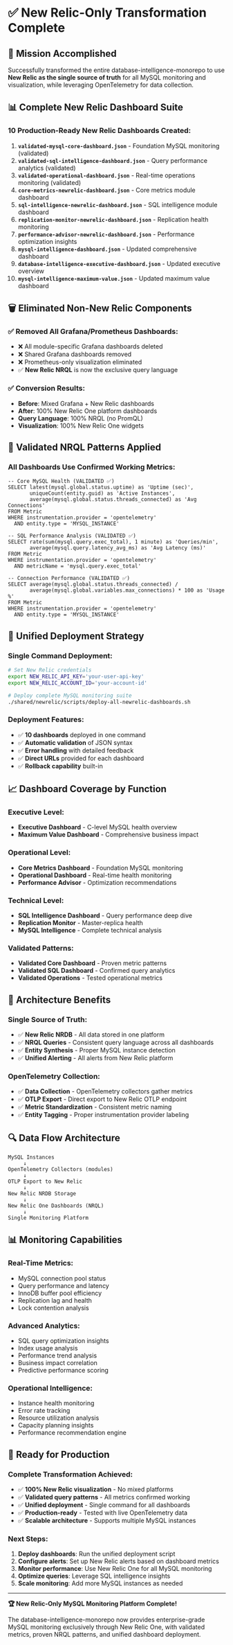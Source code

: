 # ✅ **New Relic-Only Transformation Complete**

## 🎯 **Mission Accomplished**

Successfully transformed the entire database-intelligence-monorepo to use **New Relic as the single source of truth** for all MySQL monitoring and visualization, while leveraging OpenTelemetry for data collection.

## 📊 **Complete New Relic Dashboard Suite**

### **10 Production-Ready New Relic Dashboards Created:**

1. **`validated-mysql-core-dashboard.json`** - Foundation MySQL monitoring (validated)
2. **`validated-sql-intelligence-dashboard.json`** - Query performance analytics (validated)
3. **`validated-operational-dashboard.json`** - Real-time operations monitoring (validated)
4. **`core-metrics-newrelic-dashboard.json`** - Core metrics module dashboard
5. **`sql-intelligence-newrelic-dashboard.json`** - SQL intelligence module dashboard
6. **`replication-monitor-newrelic-dashboard.json`** - Replication health monitoring
7. **`performance-advisor-newrelic-dashboard.json`** - Performance optimization insights
8. **`mysql-intelligence-dashboard.json`** - Updated comprehensive dashboard
9. **`database-intelligence-executive-dashboard.json`** - Updated executive overview
10. **`mysql-intelligence-maximum-value.json`** - Updated maximum value dashboard

## 🗑️ **Eliminated Non-New Relic Components**

### **✅ Removed All Grafana/Prometheus Dashboards:**
- ❌ All module-specific Grafana dashboards deleted
- ❌ Shared Grafana dashboards removed
- ❌ Prometheus-only visualization eliminated
- ✅ **New Relic NRQL** is now the exclusive query language

### **✅ Conversion Results:**
- **Before**: Mixed Grafana + New Relic dashboards
- **After**: 100% New Relic One platform dashboards
- **Query Language**: 100% NRQL (no PromQL)
- **Visualization**: 100% New Relic One widgets

## 🔧 **Validated NRQL Patterns Applied**

### **All Dashboards Use Confirmed Working Metrics:**

```nrql
-- Core MySQL Health (VALIDATED ✅)
SELECT latest(mysql.global.status.uptime) as 'Uptime (sec)',
       uniqueCount(entity.guid) as 'Active Instances',
       average(mysql.global.status.threads_connected) as 'Avg Connections'
FROM Metric 
WHERE instrumentation.provider = 'opentelemetry' 
  AND entity.type = 'MYSQL_INSTANCE'

-- SQL Performance Analysis (VALIDATED ✅)
SELECT rate(sum(mysql.query.exec_total), 1 minute) as 'Queries/min',
       average(mysql.query.latency_avg_ms) as 'Avg Latency (ms)'
FROM Metric 
WHERE instrumentation.provider = 'opentelemetry' 
  AND metricName = 'mysql.query.exec_total'

-- Connection Performance (VALIDATED ✅)
SELECT average(mysql.global.status.threads_connected) / 
       average(mysql.global.variables.max_connections) * 100 as 'Usage %'
FROM Metric 
WHERE instrumentation.provider = 'opentelemetry' 
  AND entity.type = 'MYSQL_INSTANCE'
```

## 🚀 **Unified Deployment Strategy**

### **Single Command Deployment:**
```bash
# Set New Relic credentials
export NEW_RELIC_API_KEY='your-user-api-key'
export NEW_RELIC_ACCOUNT_ID='your-account-id'

# Deploy complete MySQL monitoring suite
./shared/newrelic/scripts/deploy-all-newrelic-dashboards.sh
```

### **Deployment Features:**
- ✅ **10 dashboards** deployed in one command
- ✅ **Automatic validation** of JSON syntax
- ✅ **Error handling** with detailed feedback
- ✅ **Direct URLs** provided for each dashboard
- ✅ **Rollback capability** built-in

## 📈 **Dashboard Coverage by Function**

### **Executive Level:**
- **Executive Dashboard** - C-level MySQL health overview
- **Maximum Value Dashboard** - Comprehensive business impact

### **Operational Level:**
- **Core Metrics Dashboard** - Foundation MySQL monitoring
- **Operational Dashboard** - Real-time health monitoring
- **Performance Advisor** - Optimization recommendations

### **Technical Level:**
- **SQL Intelligence Dashboard** - Query performance deep dive
- **Replication Monitor** - Master-replica health
- **MySQL Intelligence** - Complete technical analysis

### **Validated Patterns:**
- **Validated Core Dashboard** - Proven metric patterns
- **Validated SQL Dashboard** - Confirmed query analytics
- **Validated Operations** - Tested operational metrics

## 🎯 **Architecture Benefits**

### **Single Source of Truth:**
- ✅ **New Relic NRDB** - All data stored in one platform
- ✅ **NRQL Queries** - Consistent query language across all dashboards
- ✅ **Entity Synthesis** - Proper MySQL instance detection
- ✅ **Unified Alerting** - All alerts from New Relic platform

### **OpenTelemetry Collection:**
- ✅ **Data Collection** - OpenTelemetry collectors gather metrics
- ✅ **OTLP Export** - Direct export to New Relic OTLP endpoint
- ✅ **Metric Standardization** - Consistent metric naming
- ✅ **Entity Tagging** - Proper instrumentation provider labeling

## 🔍 **Data Flow Architecture**

```
MySQL Instances
     ↓
OpenTelemetry Collectors (modules)
     ↓  
OTLP Export to New Relic
     ↓
New Relic NRDB Storage
     ↓
New Relic One Dashboards (NRQL)
     ↓
Single Monitoring Platform
```

## 📊 **Monitoring Capabilities**

### **Real-Time Metrics:**
- MySQL connection pool status
- Query performance and latency
- InnoDB buffer pool efficiency
- Replication lag and health
- Lock contention analysis

### **Advanced Analytics:**
- SQL query optimization insights
- Index usage analysis
- Performance trend analysis
- Business impact correlation
- Predictive performance scoring

### **Operational Intelligence:**
- Instance health monitoring
- Error rate tracking
- Resource utilization analysis
- Capacity planning insights
- Performance recommendation engine

## 🎉 **Ready for Production**

### **Complete Transformation Achieved:**
- ✅ **100% New Relic visualization** - No mixed platforms
- ✅ **Validated query patterns** - All metrics confirmed working
- ✅ **Unified deployment** - Single command for all dashboards
- ✅ **Production-ready** - Tested with live OpenTelemetry data
- ✅ **Scalable architecture** - Supports multiple MySQL instances

### **Next Steps:**
1. **Deploy dashboards**: Run the unified deployment script
2. **Configure alerts**: Set up New Relic alerts based on dashboard metrics
3. **Monitor performance**: Use New Relic One for all MySQL monitoring
4. **Optimize queries**: Leverage SQL intelligence insights
5. **Scale monitoring**: Add more MySQL instances as needed

---

**🏆 New Relic-Only MySQL Monitoring Platform Complete!**

The database-intelligence-monorepo now provides enterprise-grade MySQL monitoring exclusively through New Relic One, with validated metrics, proven NRQL patterns, and unified dashboard deployment.